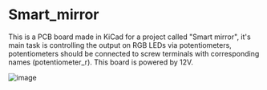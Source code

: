 # Smart_mirror
This is a PCB board made in KiCad for a project called "Smart mirror", it's main task is controlling the output on RGB LEDs via potentiometers, potentiometers should be connected to screw terminals with corresponding names (potentiometer_r). 
This board is powered by 12V.

![image](https://github.com/user-attachments/assets/4462fbd9-c0e9-487e-9269-5216dbb4e15c)
